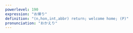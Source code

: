 ```yaml
---
powerlevel: 190
expression: "お帰り"
definition: "(n,hon,int,abbr) return; welcome home; (P)"
pronunciation: "おかえり"
---
```


